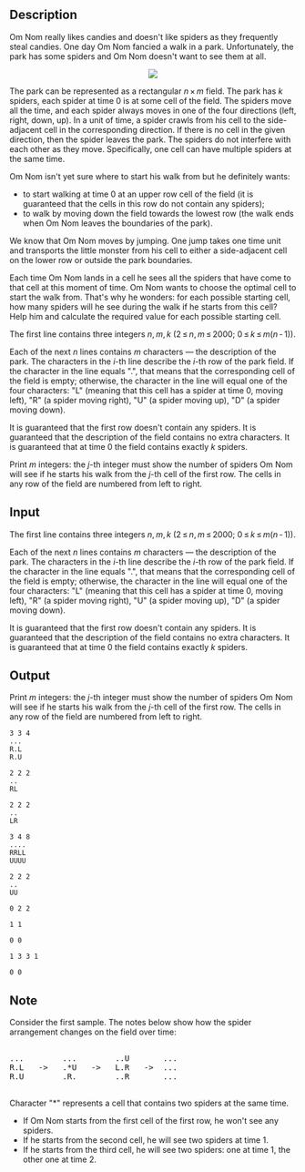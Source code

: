 ## Description

<div><p>Om Nom really likes candies and doesn't like spiders as they frequently steal candies. One day Om Nom fancied a walk in a park. Unfortunately, the park has some spiders and Om Nom doesn't want to see them at all.</p><center> <img class="tex-graphics" src="file://nPmTVqYR.png" style="max-width: 100.0%;max-height: 100.0%;"> </center><p>The park can be represented as a rectangular <span class="tex-span"><i>n</i> × <i>m</i></span> field. The park has <span class="tex-span"><i>k</i></span> spiders, each spider at time 0 is at some cell of the field. The spiders move all the time, and each spider always moves in one of the four directions (left, right, down, up). In a unit of time, a spider crawls from his cell to the side-adjacent cell in the corresponding direction. If there is no cell in the given direction, then the spider leaves the park. The spiders do not interfere with each other as they move. Specifically, one cell can have multiple spiders at the same time.</p><p>Om Nom isn't yet sure where to start his walk from but he definitely wants:</p><ul> <li> to start walking at time 0 at an upper row cell of the field (it is guaranteed that the cells in this row do not contain any spiders); </li><li> to walk by moving down the field towards the lowest row (the walk ends when Om Nom leaves the boundaries of the park). </li></ul><p>We know that Om Nom moves by jumping. One jump takes one time unit and transports the little monster from his cell to either a side-adjacent cell on the lower row or outside the park boundaries.</p><p>Each time Om Nom lands in a cell he sees all the spiders that have come to that cell at this moment of time. Om Nom wants to choose the optimal cell to start the walk from. That's why he wonders: for each possible starting cell, how many spiders will he see during the walk if he starts from this cell? Help him and calculate the required value for each possible starting cell.</p></div><div class="input-specification"><p>The first line contains three integers <span class="tex-span"><i>n</i>, <i>m</i>, <i>k</i></span> <span class="tex-span">(2 ≤ <i>n</i>, <i>m</i> ≤ 2000;&nbsp;0 ≤ <i>k</i> ≤ <i>m</i>(<i>n</i> - 1))</span>. </p><p>Each of the next <span class="tex-span"><i>n</i></span> lines contains <span class="tex-span"><i>m</i></span> characters — the description of the park. The characters in the <span class="tex-span"><i>i</i></span>-th line describe the <span class="tex-span"><i>i</i></span>-th row of the park field. If the character in the line equals "<span class="tex-font-style-tt">.</span>", that means that the corresponding cell of the field is empty; otherwise, the character in the line will equal one of the four characters: "<span class="tex-font-style-tt">L</span>" (meaning that this cell has a spider at time 0, moving left), "<span class="tex-font-style-tt">R</span>" (a spider moving right), "<span class="tex-font-style-tt">U</span>" (a spider moving up), "<span class="tex-font-style-tt">D</span>" (a spider moving down). </p><p>It is guaranteed that the first row doesn't contain any spiders. It is guaranteed that the description of the field contains no extra characters. It is guaranteed that at time 0 the field contains exactly <span class="tex-span"><i>k</i></span> spiders.</p></div><div class="output-specification"><p>Print <span class="tex-span"><i>m</i></span> integers: the <span class="tex-span"><i>j</i></span>-th integer must show the number of spiders Om Nom will see if he starts his walk from the <span class="tex-span"><i>j</i></span>-th cell of the first row. The cells in any row of the field are numbered from left to right.</p></div>

## Input

<p>The first line contains three integers <span class="tex-span"><i>n</i>, <i>m</i>, <i>k</i></span> <span class="tex-span">(2 ≤ <i>n</i>, <i>m</i> ≤ 2000;&nbsp;0 ≤ <i>k</i> ≤ <i>m</i>(<i>n</i> - 1))</span>. </p><p>Each of the next <span class="tex-span"><i>n</i></span> lines contains <span class="tex-span"><i>m</i></span> characters — the description of the park. The characters in the <span class="tex-span"><i>i</i></span>-th line describe the <span class="tex-span"><i>i</i></span>-th row of the park field. If the character in the line equals "<span class="tex-font-style-tt">.</span>", that means that the corresponding cell of the field is empty; otherwise, the character in the line will equal one of the four characters: "<span class="tex-font-style-tt">L</span>" (meaning that this cell has a spider at time 0, moving left), "<span class="tex-font-style-tt">R</span>" (a spider moving right), "<span class="tex-font-style-tt">U</span>" (a spider moving up), "<span class="tex-font-style-tt">D</span>" (a spider moving down). </p><p>It is guaranteed that the first row doesn't contain any spiders. It is guaranteed that the description of the field contains no extra characters. It is guaranteed that at time 0 the field contains exactly <span class="tex-span"><i>k</i></span> spiders.</p>

## Output

<p>Print <span class="tex-span"><i>m</i></span> integers: the <span class="tex-span"><i>j</i></span>-th integer must show the number of spiders Om Nom will see if he starts his walk from the <span class="tex-span"><i>j</i></span>-th cell of the first row. The cells in any row of the field are numbered from left to right.</p>





```input1
3 3 4
...
R.L
R.U

```




```input2
2 2 2
..
RL

```




```input3
2 2 2
..
LR

```




```input4
3 4 8
....
RRLL
UUUU

```




```input5
2 2 2
..
UU

```




```output1
0 2 2
```




```output2
1 1
```




```output3
0 0
```




```output4
1 3 3 1
```




```output5
0 0
```



## Note

<p>Consider the first sample. The notes below show how the spider arrangement changes on the field over time:</p><pre class="verbatim"><br>...        ...        ..U       ...<br>R.L   -&gt;   .*U   -&gt;   L.R   -&gt;  ...<br>R.U        .R.        ..R       ...<br><br></pre><p>Character "<span class="tex-font-style-tt">*</span>" represents a cell that contains two spiders at the same time.</p><ul> <li> If Om Nom starts from the first cell of the first row, he won't see any spiders. </li><li> If he starts from the second cell, he will see two spiders at time 1. </li><li> If he starts from the third cell, he will see two spiders: one at time 1, the other one at time 2. </li></ul>
